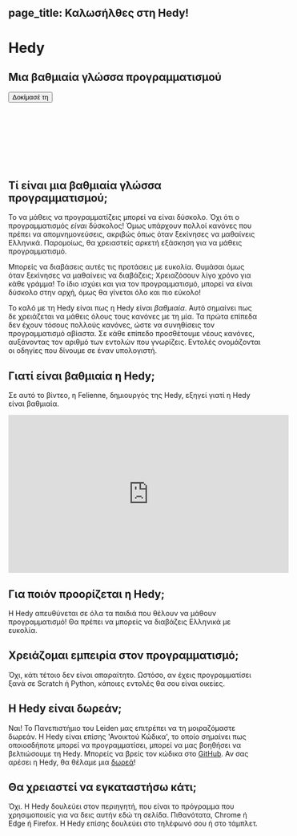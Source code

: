 ## page_title: Καλωσήλθες στη Hedy!

<div class="-mx-16 -my-12 px-16 py-8 mb-8 bg-cover flex items-center" style="background-image: url(/images/header.jpg); height: 250px; position: relative;">
  <div class="flex-1">
    <h1 class="font-bold font-slab text-white text-6xl text-shadow-md tracking-wide">Hedy</h1>
    <h2 class="font-sans font-light text-white text-shadow-md tracking-wide my-1">Μια βαθμιαία γλώσσα προγραμματισμού</h2>
  </div>
  <div class="flex-none">
    <a href="/hedy?lang=el"><button class="green-btn text-white px-8 py-4">Δοκίμασέ τη</button></a>
  </div>
</div>

## Τί είναι μια βαθμιαία γλώσσα προγραμματισμού;

Το να μάθεις να προγραμματίζεις μπορεί να είναι δύσκολο. Όχι ότι ο προγραμματισμός _είναι_ δύσκολος! Όμως υπάρχουν πολλοί κανόνες που πρέπει να απομνημονεύσεις, ακριβώς όπως όταν ξεκίνησες να μαθαίνεις Ελληνικά. Παρομοίως, θα χρειαστείς αρκετή εξάσκηση για να μάθεις προγραμματισμό.

Μπορείς να διαβάσεις αυτές τις προτάσεις με ευκολία. Θυμάσαι όμως όταν ξεκίνησες να μαθαίνεις να διαβάζεις; Χρειαζόσουν λίγο χρόνο για κάθε γράμμα! Το ίδιο ισχύει και για τον προγραμματισμό, μπορεί να είναι δύσκολο στην αρχή, όμως θα γίνεται όλο και πιο εύκολο!

Το καλό με τη Hedy είναι πως η Hedy είναι _βαθμιαία_. Αυτό σημαίνει πως δε χρειάζεται να μάθεις όλους τους κανόνες με τη μία. Τα πρώτα επίπεδα δεν έχουν τόσους πολλούς κανόνες, ώστε να συνηθίσεις τον προγραμματισμό αβίαστα. Σε κάθε επίπεδο προσθέτουμε νέους κανόνες, αυξάνοντας τον αριθμό των εντολών που γνωρίζεις. Εντολές ονομάζονται οι οδηγίες που δίνουμε σε έναν υπολογιστή.

## Γιατί είναι βαθμιαία η Hedy;

Σε αυτό το βίντεο, η Felienne, δημιουργός της Hedy, εξηγεί γιατί η Hedy είναι βαθμιαία.

<center>
<iframe width="560" height="315" src="https://www.youtube.com/embed/EdqT313rM40" frameborder="0" allow="accelerometer; autoplay; encrypted-media; gyroscope; picture-in-picture" allowfullscreen></iframe>
</center>

## Για ποιόν προορίζεται η Hedy;

Η Hedy απευθύνεται σε όλα τα παιδιά που θέλουν να μάθουν προγραμματισμό! Θα πρέπει να μπορείς να διαβάζεις Ελληνικά με ευκολία.

## Χρειάζομαι εμπειρία στον προγραμματισμό;

Όχι, κάτι τέτοιο δεν είναι απαραίτητο. Ωστόσο, αν έχεις προγραμματίσει ξανά σε Scratch ή Python, κάποιες εντολές θα σου είναι οικείες.

## Η Hedy είναι δωρεάν;

Ναι! Το Πανεπιστήμιο του Leiden μας επιτρέπει να τη μοιραζόμαστε δωρεάν. H Hedy είναι επίσης 'Ανοικτού Κώδικα', το οποίο σημαίνει πως οποιοσδήποτε μπορεί να προγραμματίσει, μπορεί να μας βοηθήσει να βελτιώσουμε τη Hedy. Μπορείς να βρείς τον κώδικα στο [GitHub](https://github.com/Felienne/hedy).
Αν σας αρέσει η Hedy, θα θέλαμε μια [δωρεά](https://www.steunleiden.nl/project/hedy?locale=en)!

## Θα χρειαστεί να εγκαταστήσω κάτι;

Όχι. H Hedy δουλεύει στον περιηγητή, που είναι το πρόγραμμα που χρησιμοποιείς για να δεις αυτήν εδώ τη σελίδα. Πιθανότατα, Chrome ή Edge ή Firefox. Η Hedy επίσης δουλεύει στο τηλέφωνό σου ή στο τάμπλετ.
